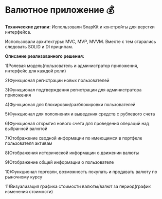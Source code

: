 # Валютное приложение 💰

**Технические детали:**
Использовали SnapKit и констрейты для верстки интерфейса.

Использовали архитектуры: MVC, MVP, MVVM. Вместе с тем старались следовать SOLID и DI приципам.

**Описание реализованного решения:**

1)Ролевая модель(пользователь и администратор приложения, интерфейс для каждой роли)

2)Функционал регистрации новых пользователей

3)Функционал подтверждения регистрации для администратора приложения

4)Функционал для блокировки/разблокировки пользователей

5)Функционал для пополнения и выведения средств с рублевого счета

6)Функционал открытия нового счета для проведения операций над выбранной валютой

7)Отображение сводной информации по имеющимся в портфеле пользователя активам

8)Отображения исторической информации о движении валюты

9)Отображение общей информации о пользователе

10)Функционал торговли, возможность покупать и продавать валюту по рыночному курсу

11)Визуализация графика стоимости валюты/валют за период(график изменения стоимости)


